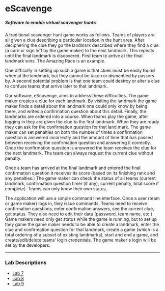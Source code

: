 # eScavenge
##### Software to enable virtual scavenger hunts

A traditional scavenger hunt game works as follows. Teams of players are all given a clue describing a particular location in the hunt area. After deciphering the clue they go the landmark described where they find a clue (a card or sign left by the game maker) to the next landmark. This repeats until the final landmark is discovered. First team to arrive at the final landmark wins. The Amazing Race is an example.

One difficulty in setting up such a game is that clues must be easily found when at the landmark, but they cannot be taken or dismantled by passers by. A second potential problem is that one team could destroy or alter a clue to confuse teams that arrive later to that landmark.

Our software, eScavenge, aims to address these difficulties. The game maker creates a clue for each landmark. By visiting the landmark the game maker finds a detail about the landmark one could only know by being there, and writes a confirmation question about this detail. Finally, the landmarks are ordered into a course. When teams play the game, after logging in they are given the clue to the first landmark. When they are ready they can ask for the confirmation question for that land mark. The game maker can set penalties on both the number of times a confirmation question is answered incorrectly and the amount of time that has passed between receiving the confirmation question and answering it correctly. Once the confirmation question is answered the team receives the clue for the next landmark. The team can always request the current clue without penalty.

Once a team has arrived at the final landmark and entered the final confirmation question it receives its score (based on its finishing rank and any penalties.) The game maker can check the status of all teams (current landmark, confirmation question timer (if any), current penalty, total score if complete). Teams can only know their own status.

The application will use a simple command line interface. Once a user (team or game maker) logs in, they issue commands. Teams need  to receive confirmation questions, enter confirmation answers, see the current clue, get status. They also need to edit their data (password, team name, etc.) Game makers need only get status while the game is running, but to set up they game the game maker needs to be able to create a landmark, enter the clue and confirmation question for that landmark, create a game (which is a total ordering of a subset of existing landmarks), start and end a game, and create/edit/delete teams' login credentials. The game maker's login will be set by the developers.

--------------------------
### Lab Descriptions
- [Lab 7](Labs/lab7.md)
- [Lab 8](Labs/lab8.md)
- [Lab 9](Labs/lab9.md)
